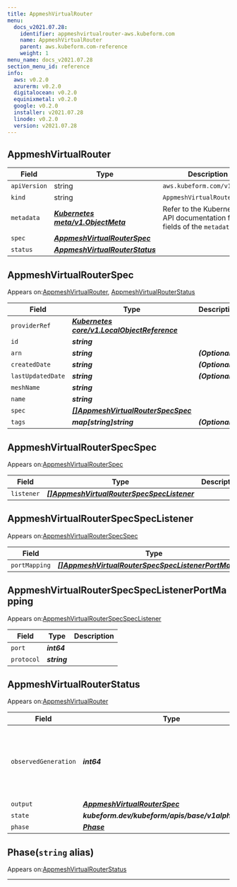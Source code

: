 ```yaml
---
title: AppmeshVirtualRouter
menu:
  docs_v2021.07.28:
    identifier: appmeshvirtualrouter-aws.kubeform.com
    name: AppmeshVirtualRouter
    parent: aws.kubeform.com-reference
    weight: 1
menu_name: docs_v2021.07.28
section_menu_id: reference
info:
  aws: v0.2.0
  azurerm: v0.2.0
  digitalocean: v0.2.0
  equinixmetal: v0.2.0
  google: v0.2.0
  installer: v2021.07.28
  linode: v0.2.0
  version: v2021.07.28
---
```


## AppmeshVirtualRouter
| Field | Type | Description |
| ------ | ----- | ----------- |
| `apiVersion` | string | `aws.kubeform.com/v1alpha1` |
|    `kind` | string | `AppmeshVirtualRouter` |
| `metadata` | ***[Kubernetes meta/v1.ObjectMeta](https://v1-18.docs.kubernetes.io/docs/reference/generated/kubernetes-api/v1.18/#objectmeta-v1-meta)***|Refer to the Kubernetes API documentation for the fields of the `metadata` field.|
| `spec` | ***[AppmeshVirtualRouterSpec](#appmeshvirtualrouterspec)***||
| `status` | ***[AppmeshVirtualRouterStatus](#appmeshvirtualrouterstatus)***||
## AppmeshVirtualRouterSpec

Appears on:[AppmeshVirtualRouter](#appmeshvirtualrouter), [AppmeshVirtualRouterStatus](#appmeshvirtualrouterstatus)

| Field | Type | Description |
| ------ | ----- | ----------- |
| `providerRef` | ***[Kubernetes core/v1.LocalObjectReference](https://v1-18.docs.kubernetes.io/docs/reference/generated/kubernetes-api/v1.18/#localobjectreference-v1-core)***||
| `id` | ***string***||
| `arn` | ***string***| ***(Optional)*** |
| `createdDate` | ***string***| ***(Optional)*** |
| `lastUpdatedDate` | ***string***| ***(Optional)*** |
| `meshName` | ***string***||
| `name` | ***string***||
| `spec` | ***[[]AppmeshVirtualRouterSpecSpec](#appmeshvirtualrouterspecspec)***||
| `tags` | ***map[string]string***| ***(Optional)*** |
## AppmeshVirtualRouterSpecSpec

Appears on:[AppmeshVirtualRouterSpec](#appmeshvirtualrouterspec)

| Field | Type | Description |
| ------ | ----- | ----------- |
| `listener` | ***[[]AppmeshVirtualRouterSpecSpecListener](#appmeshvirtualrouterspecspeclistener)***||
## AppmeshVirtualRouterSpecSpecListener

Appears on:[AppmeshVirtualRouterSpecSpec](#appmeshvirtualrouterspecspec)

| Field | Type | Description |
| ------ | ----- | ----------- |
| `portMapping` | ***[[]AppmeshVirtualRouterSpecSpecListenerPortMapping](#appmeshvirtualrouterspecspeclistenerportmapping)***||
## AppmeshVirtualRouterSpecSpecListenerPortMapping

Appears on:[AppmeshVirtualRouterSpecSpecListener](#appmeshvirtualrouterspecspeclistener)

| Field | Type | Description |
| ------ | ----- | ----------- |
| `port` | ***int64***||
| `protocol` | ***string***||
## AppmeshVirtualRouterStatus

Appears on:[AppmeshVirtualRouter](#appmeshvirtualrouter)

| Field | Type | Description |
| ------ | ----- | ----------- |
| `observedGeneration` | ***int64***| ***(Optional)*** Resource generation, which is updated on mutation by the API Server.|
| `output` | ***[AppmeshVirtualRouterSpec](#appmeshvirtualrouterspec)***| ***(Optional)*** |
| `state` | ***kubeform.dev/kubeform/apis/base/v1alpha1.State***| ***(Optional)*** |
| `phase` | ***[Phase](#phase)***| ***(Optional)*** |
## Phase(`string` alias)

Appears on:[AppmeshVirtualRouterStatus](#appmeshvirtualrouterstatus)

---
